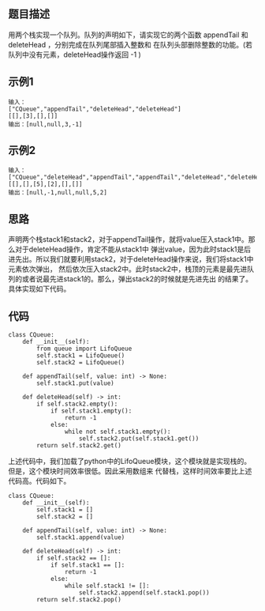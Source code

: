 ## 题目描述
用两个栈实现一个队列。队列的声明如下，请实现它的两个函数 appendTail 和 deleteHead ，分别完成在队列尾部插入整数和
在队列头部删除整数的功能。(若队列中没有元素，deleteHead操作返回 -1 )
## 示例1
```
输入：
["CQueue","appendTail","deleteHead","deleteHead"]
[[],[3],[],[]]
输出：[null,null,3,-1]
```
## 示例2
```
输入：
["CQueue","deleteHead","appendTail","appendTail","deleteHead","deleteHead"]
[[],[],[5],[2],[],[]]
输出：[null,-1,null,null,5,2]
```

## 思路
声明两个栈stack1和stack2，对于appendTail操作，就将value压入stack1中。那么对于deleteHead操作，肯定不能从stack1中
弹出value，因为此时stack1是后进先出。所以我们就要利用stack2，对于deleteHead操作来说，我们将stack1中元素依次弹出，
然后依次压入stack2中。此时stack2中，栈顶的元素是最先进队列的或者说最先进stack1的。那么，弹出stack2的时候就是先进先出
的结果了。具体实现如下代码。
## 代码
```
class CQueue:
    def __init__(self):
        from queue import LifoQueue
        self.stack1 = LifoQueue()
        self.stack2 = LifoQueue()

    def appendTail(self, value: int) -> None:
        self.stack1.put(value)

    def deleteHead(self) -> int:
        if self.stack2.empty():
            if self.stack1.empty():
                return -1
            else:
                while not self.stack1.empty():
                    self.stack2.put(self.stack1.get())
        return self.stack2.get()
```
上述代码中，我们加载了python中的LifoQueue模块，这个模块就是实现栈的。但是，这个模块时间效率很低。因此采用数组来
代替栈，这样时间效率要比上述代码高。代码如下。
```
class CQueue:
    def __init__(self):
        self.stack1 = []
        self.stack2 = []

    def appendTail(self, value: int) -> None:
        self.stack1.append(value)

    def deleteHead(self) -> int:
        if self.stack2 == []:
            if self.stack1 == []:
                return -1
            else:
                while self.stack1 != []:
                    self.stack2.append(self.stack1.pop())
        return self.stack2.pop()
```